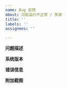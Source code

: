```yaml
---
name: Bug 反馈
about: 功能运行不正常 / 失效
title: ''
labels: ''
assignees: ''

---
```


**问题描述**
<!-- 如何重现此问题 -->

**系统版本**
<!-- 例如Windows10 20H2 -->

**错误信息**
<!-- **请尽量填写, 这对于确定问题原因非常重要** -->

**附加截图**
